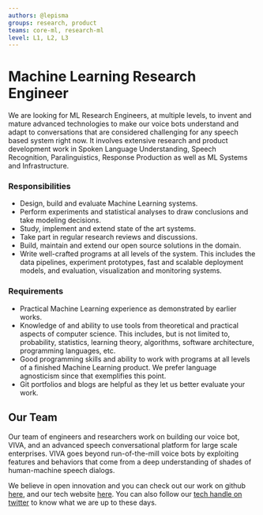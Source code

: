 ```yaml
---
authors: @lepisma
groups: research, product
teams: core-ml, research-ml
level: L1, L2, L3
---
```


# Machine Learning Research Engineer

We are looking for ML Research Engineers, at multiple levels, to invent and
mature advanced technologies to make our voice bots understand and adapt to
conversations that are considered challenging for any speech based system right
now. It involves extensive research and product development work in Spoken
Language Understanding, Speech Recognition, Paralinguistics, Response Production
as well as ML Systems and Infrastructure.

### Responsibilities

+ Design, build and evaluate Machine Learning systems.
+ Perform experiments and statistical analyses to draw conclusions and take
  modeling decisions.
+ Study, implement and extend state of the art systems.
+ Take part in regular research reviews and discussions.
+ Build, maintain and extend our open source solutions in the domain.
+ Write well-crafted programs at all levels of the system. This includes the
  data pipelines, experiment prototypes, fast and scalable deployment models,
  and evaluation, visualization and monitoring systems.
 
### Requirements

+ Practical Machine Learning experience as demonstrated by earlier works.
+ Knowledge of and ability to use tools from theoretical and practical aspects
  of computer science. This includes, but is not limited to, probability,
  statistics, learning theory, algorithms, software architecture, programming
  languages, etc.
+ Good programming skills and ability to work with programs at all levels of a
  finished Machine Learning product. We prefer language agnosticism since that
  exemplifies this point.
+ Git portfolios and blogs are helpful as they let us better evaluate your work.

## Our Team

Our team of engineers and researchers work on building our voice bot, VIVA, and
an advanced speech conversational platform for large scale enterprises. VIVA
goes beyond run-of-the-mill voice bots by exploiting features and behaviors that
come from a deep understanding of shades of human-machine speech dialogs.

We believe in open innovation and you can check out our work on github [here](https://github.com/skit-ai), and
our tech website [here](https://tech.skit.ai/). You can also follow our [tech handle on twitter](https://twitter.com/SkitTech/) to know
what we are up to these days.
